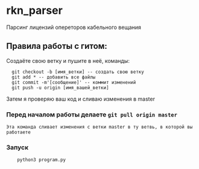 # rkn_parser
Парсинг лицензий опереторов кабельного вещания

## Правила работы с гитом:
Создаёте свою ветку и пушите в неё, команды: 
```
  git checkout -b [имя_ветки] -- создать свою ветку 
  git add * -- добавить все файлы
  git commit -m'[сообщение]' -- коммит изменений
  git push -u origin [имя_вашей_ветки] 
  ```
 
 Затем я проверяю ваш код и сливаю изменения в master
 
 ### Перед началом работы делаете ``` git pull origin master ```
    Эта команда сливает изменения с ветки master в ту ветвь, в которой вы работаете
    
### Запуск
``` pip3 install -r requirements.txt
    python3 program.py
```

